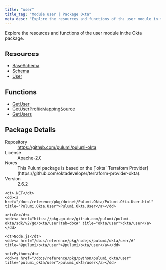 ```yaml
---
title: "user"
title_tag: "Module user | Package Okta"
meta_desc: "Explore the resources and functions of the user module in the Okta package."
---
```


<!-- WARNING: this file was generated by Pulumi Docs Generator. -->
<!-- Do not edit by hand unless you're certain you know what you are doing! -->

Explore the resources and functions of the user module in the Okta package.

<h2 id="resources">Resources</h2>
<ul class="api">
    <li><a href="baseschema" title="BaseSchema"><span class="symbol resource"></span>BaseSchema</a></li>
    <li><a href="schema" title="Schema"><span class="symbol resource"></span>Schema</a></li>
    <li><a href="user" title="User"><span class="symbol resource"></span>User</a></li>
</ul>

<h2 id="functions">Functions</h2>
<ul class="api">
    <li><a href="getuser" title="GetUser"><span class="symbol function"></span>GetUser</a></li>
    <li><a href="getuserprofilemappingsource" title="GetUserProfileMappingSource"><span class="symbol function"></span>GetUserProfileMappingSource</a></li>
    <li><a href="getusers" title="GetUsers"><span class="symbol function"></span>GetUsers</a></li>
</ul>

<h2 id="package-details">Package Details</h2>
<dl class="package-details">
	<dt>Repository</dt>
	<dd><a href="https://github.com/pulumi/pulumi-okta">https://github.com/pulumi/pulumi-okta</a></dd>
	<dt>License</dt>
	<dd>Apache-2.0</dd>
	<dt>Notes</dt>
	<dd>This Pulumi package is based on the [`okta` Terraform Provider](https://github.com/oktadeveloper/terraform-provider-okta).</dd>
	<dt>Version</dt>
	<dd>2.6.2</dd>
</dl>



<dl class="tabular">

    <dt>.NET</dt>
    <dd><a href="/docs/reference/pkg/dotnet/Pulumi.Okta/Pulumi.Okta.User.html" title="Pulumi.Okta.User">Pulumi.Okta.User</a></dd>

    <dt>Go</dt>
    <dd><a href="https://pkg.go.dev/github.com/pulumi/pulumi-okta/sdk/v2/go/okta/user?tab=doc#" title="okta/user">okta/user</a></dd>

    <dt>Node.js</dt>
    <dd><a href="/docs/reference/pkg/nodejs/pulumi/okta/user/#" title="@pulumi/okta/user">@pulumi/okta/user</a></dd>

    <dt>Python</dt>
    <dd><a href="/docs/reference/pkg/python/pulumi_okta/user" title="pulumi_okta/user">pulumi_okta/user</a></dd>

</dl>

